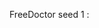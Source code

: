 FreeDoctor seed 1 : 

<!-- require 'faker'
Faker::Config.locale = 'fr'


5.times do |index|
  specialty = ['Kinésithérapeute', 'Chirurgien', 'Fumeur de spliff', 'Amateur de vin', 'Médecin généraliste'].sample
  Doctor.create!(
  first_name: Faker::Name.first_name, 
  last_name: Faker::Name.last_name, 
  specialty: specialty, 
  zip_code: Faker::Address.zip_code)
end

30.times do |index|
  Patient.create!(
  first_name: Faker::Name.first_name, 
  last_name: Faker::Name.last_name
  )
end

Doctor.all.each do |doctor|
  2.times do
    Appointment.create!(
    doctor: doctor,
    patient: Patient.all.sample,
    date: Faker::Time.between_dates(from: Date.today - 365, to: Date.today, period: :morning)
    )
  end
end -->
